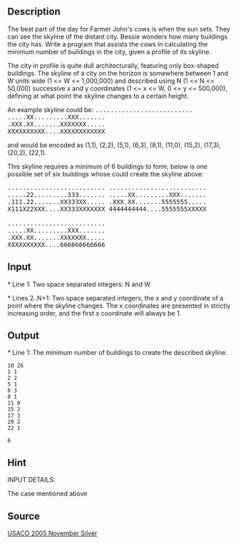 <h2>Description</h2><p>The best part of the day for Farmer John's cows is when the sun sets. They can see the skyline of the distant city. Bessie wonders how many buildings the city has. Write a program that assists the cows in calculating the minimum number of buildings in the city, given a profile of its skyline.
</p>
The city in profile is quite dull architecturally, featuring only box-shaped buildings. The skyline of a city on the horizon is somewhere between 1 and W units wide (1 &lt;= W &lt;= 1,000,000) and described using N (1 &lt;= N &lt;= 50,000) successive x and y coordinates (1 &lt;= x &lt;= W, 0 &lt;= y &lt;= 500,000), defining at what point the skyline changes to a certain height.

An example skyline could be:
<tt>..........................
<br>.....XX.........XXX.......
<br>.XXX.XX.......XXXXXXX.....
<br>XXXXXXXXXX....XXXXXXXXXXXX</tt><p>
</p>
and would be encoded as (1,1), (2,2), (5,1), (6,3), (8,1), (11,0), (15,2), (17,3), (20,2), (22,1).

This skyline requires a minimum of 6 buildings to form; below is one possible set of six buildings whose could create the skyline above:

<tt>..........................    ..........................
<br>.....22.........333.......    .....XX.........XXX.......
<br>.111.22.......XX333XX.....    .XXX.XX.......5555555.....
<br>X111X22XXX....XX333XXXXXXX    4444444444....5555555XXXXX
<br>
<br>..........................
<br>.....XX.........XXX.......
<br>.XXX.XX.......XXXXXXX.....
<br>XXXXXXXXXX....666666666666</tt><h2>Input</h2><p>* Line 1: Two space separated integers: N and W
</p>
* Lines 2..N+1: Two space separated integers, the x and y coordinate of a point where the skyline changes. The x coordinates are presented in strictly increasing order, and the first x coordinate will always be 1.<h2>Output</h2><p>* Line 1: The minimum number of buildings to create the described skyline.</p><pre><code class="language-input1">10 26
1 1
2 2
5 1
6 3
8 1
11 0
15 2
17 3
20 2
22 1</code></pre><pre><code class="language-output1">6</code></pre><h2>Hint</h2><p>INPUT DETAILS:
</p>The case mentioned above<h2>Source</h2><a href="searchproblem?field=source&amp;key=USACO+2005+November+Silver">USACO 2005 November Silver</a>